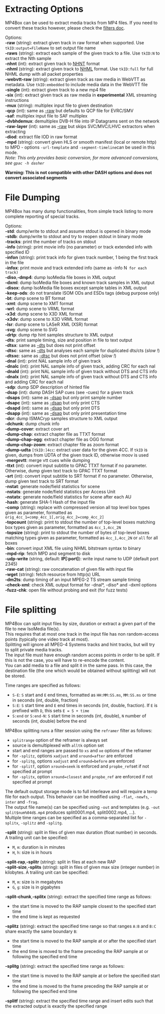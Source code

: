 <!-- automatically generated - do not edit, patch gpac/applications/mp4box/mp4box.c -->

# Extracting Options  
  
MP4Box can be used to extract media tracks from MP4 files. If you need to convert these tracks however, please check the [filters doc](Filters).  
    
Options:  
<a id="raw">__-raw__</a> (string): extract given track in raw format when supported. Use `tkID:output=FileName` to set output file name  
<a id="raws">__-raws__</a> (string): extract each sample of the given track to a file. Use `tkID:N` to extract the Nth sample  
<a id="nhnt">__-nhnt__</a> (int): extract given track to [NHNT](nhntr) format  
<a id="nhml">__-nhml__</a> (string): extract given track to [NHML](nhmlr) format. Use `tkID:full` for full NHML dump with all packet properties  
<a id="webvtt-raw">__-webvtt-raw__</a> (string): extract given track as raw media in WebVTT as metadata. Use `tkID:embedded` to include media data in the WebVTT file  
<a id="single">__-single__</a> (int): extract given track to a new mp4 file  
<a id="six">__-six__</a> (int): extract given track as raw media in __experimental__ XML streaming instructions  
<a id="mux">__-mux__</a> (string): multiplex input file to given destination  
<a id="qcp">__-qcp__</a> (int): same as [-raw](#raw) but defaults to QCP file for EVRC/SMV  
<a id="saf">__-saf__</a>:      multiplex input file to SAF multiplex  
<a id="dvbhdemux">__-dvbhdemux__</a>: demultiplex DVB-H file into IP Datagrams sent on the network  
<a id="raw-layer">__-raw-layer__</a> (int): same as [-raw](#raw) but skips SVC/MVC/LHVC extractors when extracting  
<a id="diod">__-diod__</a>:    extract file IOD in raw format  
<a id="mpd">__-mpd__</a> (string): convert given HLS or smooth manifest (local or remote http) to MPD - options `-url-template` and `-segment-timeline`can be used in this mode.    
_Note: This only provides basic conversion, for more advanced conversions, see `gpac -h dasher`_  
    

__Warning: This is not compatible with other DASH options and does not convert associated segments__  
  
  

# File Dumping  
  
    
MP4Box has many dump functionalities, from simple track listing to more complete reporting of special tracks.  
    
Options:  
<a id="std">__-std__</a>:      dump/write to stdout and assume stdout is opened in binary mode  
<a id="stdb">__-stdb__</a>:    dump/write to stdout and try to reopen stdout in binary mode  
<a id="tracks">__-tracks__</a>: print the number of tracks on stdout  
<a id="info">__-info__</a> (string): print movie info (no parameter) or track extended info with specified ID  
<a id="infon">__-infon__</a> (string): print track info for given track number, 1 being the first track in the file  
<a id="infox">__-infox__</a>:  print movie and track extended info (same as -info N` for each track)`  
<a id="diso">__-diso__</a>,__-dmp4__: dump IsoMedia file boxes in XML output  
<a id="dxml">__-dxml__</a>:    dump IsoMedia file boxes and known track samples in XML output  
<a id="disox">__-disox__</a>:  dump IsoMedia file boxes except sample tables in XML output  
<a id="keep-ods">__-keep-ods__</a>: do not translate ISOM ODs and ESDs tags (debug purpose only)  
<a id="bt">__-bt__</a>:        dump scene to BT format  
<a id="xmt">__-xmt__</a>:      dump scene to XMT format  
<a id="wrl">__-wrl__</a>:      dump scene to VRML format  
<a id="x3d">__-x3d__</a>:      dump scene to X3D XML format  
<a id="x3dv">__-x3dv__</a>:    dump scene to X3D VRML format  
<a id="lsr">__-lsr__</a>:      dump scene to LASeR XML (XSR) format  
<a id="svg">__-svg__</a>:      dump scene to SVG  
<a id="drtp">__-drtp__</a>:    dump rtp hint samples structure to XML output  
<a id="dts">__-dts__</a>:      print sample timing, size and position in file to text output  
<a id="dtsx">__-dtsx__</a>:    same as [-dts](#dts) but does not print offset  
<a id="dtsc">__-dtsc__</a>:    same as [-dts](#dts) but analyses each sample for duplicated dts/cts (_slow !_)  
<a id="dtsxc">__-dtsxc__</a>:  same as [-dtsc](#dtsc) but does not print offset (_slow !_)  
<a id="dnal">__-dnal__</a> (int): print NAL sample info of given track  
<a id="dnalc">__-dnalc__</a> (int): print NAL sample info of given track, adding CRC for each nal  
<a id="dnald">__-dnald__</a> (int): print NAL sample info of given track without DTS and CTS info  
<a id="dnalx">__-dnalx__</a> (int): print NAL sample info of given track without DTS and CTS info and adding CRC for each nal  
<a id="sdp">__-sdp__</a>:      dump SDP description of hinted file  
<a id="dsap">__-dsap__</a> (int): dump DASH SAP cues (see -cues) for a given track  
<a id="dsaps">__-dsaps__</a> (int): same as [-dsap](#dsap) but only print sample number  
<a id="dsapc">__-dsapc__</a> (int): same as [-dsap](#dsap) but only print CTS  
<a id="dsapd">__-dsapd__</a> (int): same as [-dsap](#dsap) but only print DTS  
<a id="dsapp">__-dsapp__</a> (int): same as [-dsap](#dsap) but only print presentation time  
<a id="dcr">__-dcr__</a>:      dump ISMACryp samples structure to XML output  
<a id="dchunk">__-dchunk__</a>: dump chunk info  
<a id="dump-cover">__-dump-cover__</a>: extract cover art  
<a id="dump-chap">__-dump-chap__</a>: extract chapter file as TTXT format  
<a id="dump-chap-ogg">__-dump-chap-ogg__</a>: extract chapter file as OGG format  
<a id="dump-chap-zoom">__-dump-chap-zoom__</a>: extract chapter file as zoom format  
<a id="dump-udta">__-dump-udta__</a> `[tkID:]4cc`: extract user data for the given 4CC. If `tkID` is given, dumps from UDTA of the given track ID, otherwise moov is used  
<a id="mergevtt">__-mergevtt__</a>: merge vtt cues while dumping  
<a id="ttxt">__-ttxt__</a> (int): convert input subtitle to GPAC TTXT format if no parameter. Otherwise, dump given text track to GPAC TTXT format  
<a id="srt">__-srt__</a> (int): convert input subtitle to SRT format if no parameter. Otherwise, dump given text track to SRT format  
<a id="nstat">__-nstat__</a>:  generate node/field statistics for scene  
<a id="nstats">__-nstats__</a>: generate node/field statistics per Access Unit  
<a id="nstatx">__-nstatx__</a>: generate node/field statistics for scene after each AU  
<a id="hash">__-hash__</a>:    generate SHA-1 Hash of the input file  
<a id="comp">__-comp__</a> (string): replace with compressed version all top level box types given as parameter, formatted as `orig_4cc_1=comp_4cc_1[,orig_4cc_2=comp_4cc_2]`  
<a id="topcount">__-topcount__</a> (string): print to stdout the number of top-level boxes matching box types given as parameter, formatted as `4cc_1,4cc_2N`  
<a id="topsize">__-topsize__</a> (string): print to stdout the number of bytes of top-level boxes matching types given as parameter, formatted as `4cc_1,4cc_2N` or `all` for all boxes  
<a id="bin">__-bin__</a>:      convert input XML file using NHML bitstream syntax to binary  
<a id="mpd-rip">__-mpd-rip__</a>: fetch MPD and segment to disk  
<a id="udp-write">__-udp-write__</a> (string, default: __IP[:port]__): write input name to UDP (default port 2345)  
<a id="raw-cat">__-raw-cat__</a> (string): raw concatenation of given file with input file  
<a id="wget">__-wget__</a> (string): fetch resource from http(s) URL  
<a id="dm2ts">__-dm2ts__</a>:  dump timing of an input MPEG-2 TS stream sample timing  
<a id="check-xml">__-check-xml__</a>: check XML output format for -dnal*, -diso* and -dxml options  
<a id="fuzz-chk">__-fuzz-chk__</a>: open file without probing and exit (for fuzz tests)  
    

# File splitting  
  
MP4Box can split input files by size, duration or extract a given part of the file to new IsoMedia file(s).  
This requires that at most one track in the input file has non random-access points (typically one video track at most).  
Splitting will ignore all MPEG-4 Systems tracks and hint tracks, but will try to split private media tracks.  
The input file must have enough random access points in order to be split. If this is not the case, you will have to re-encode the content.  
You can add media to a file and split it in the same pass. In this case, the destination file (the one which would be obtained without splitting) will not be stored.  
    
Time ranges are specified as follows:  

- `S-E`: `S` start and `E` end times, formatted as `HH:MM:SS.ms`, `MM:SS.ms` or time in seconds (int, double, fraction)  
- `S:E`: `S` start time and `E` end times in seconds (int, double, fraction). If `E` is prefixed with `D`, this sets `E = S + time`  
- `S:end` or `S:end-N`: `S` start time in seconds (int, double), `N` number of seconds (int, double) before the end  

    
MP4Box splitting runs a filter session using the `reframer` filter as follows:  

- `splitrange` option of the reframer is always set  
- source is demultiplexed with `alltk` option set  
- start and end ranges are passed to `xs` and `xe` options of the reframer  
- for `-splitz`, options `xadjust` and `xround=after` are enforced  
- for `-splitg`, options `xadjust` and `xround=before` are enforced  
- for `-splitf`, option `xround=seek` is enforced and `propbe_ref`set if not specified at prompt  
- for `-splitx`, option `xround=closest` and `propbe_ref` are enforced if not specified at prompt  

    
The default output storage mode is to full interleave and will require a temp file for each output. This behavior can be modified using `-flat`, `-newfs`, `-inter` and `-frag`.  
The output file name(s) can be specified using `-out` and templates (e.g. `-out split$num%04d$.mp4` produces split0001.mp4, split0002.mp4, ...).  
Multiple time ranges can be specified as a comma-separated list for `-splitx`, `-splitz` and `-splitg`.  
    
<a id="split">__-split__</a> (string): split in files of given max duration (float number) in seconds. A trailing unit can be specified:  

- `M`, `m`: duration is in minutes  
- `H`, `h`: size is in hours  
  
<a id="split-rap">__-split-rap__</a>,__-splitr__ (string): split in files at each new RAP  
<a id="split-size">__-split-size__</a>,__-splits__ (string): split in files of given max size (integer number) in kilobytes. A trailing unit can be specified:  

- `M`, `m`: size is in megabytes  
- `G`, `g`: size is in gigabytes  
  
<a id="split-chunk">__-split-chunk__</a>,__-splitx__ (string): extract the specified time range as follows:  

- the start time is moved to the RAP sample closest to the specified start time  
- the end time is kept as requested  
  
<a id="splitz">__-splitz__</a> (string): extract the specified time range so that ranges `A:B` and `B:C` share exactly the same boundary `B`:  

- the start time is moved to the RAP sample at or after the specified start time  
- the end time is moved to the frame preceding the RAP sample at or following the specified end time  
  
<a id="splitg">__-splitg__</a> (string): extract the specified time range as follows:  

- the start time is moved to the RAP sample at or before the specified start time  
- the end time is moved to the frame preceding the RAP sample at or following the specified end time  
  
<a id="splitf">__-splitf__</a> (string): extract the specified time range and insert edits such that the extracted output is exactly the specified range  
  
